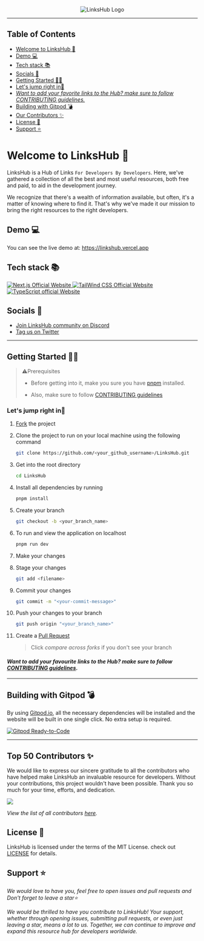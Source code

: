 <article align="center">
<img src="https://user-images.githubusercontent.com/78981177/232279811-a219b1b5-6383-4ace-9614-24c6b258fec0.png" alt="LinksHub Logo" />
</article><hr>

## Table of Contents

- [Welcome to LinksHub 👋](#welcome-to-linkshub-)
- [Demo 💻](#demo-)
- [Tech stack 📚](#tech-stack-)
- [Socials 📱](#socials-)
- [Getting Started 👩‍💻](#getting-started-)
- [Let's jump right in🌟](#lets-jump-right-in)
- [_Want to add your favorite links to the Hub? make sure to follow CONTRIBUTING guidelines._](#want-to-add-your-favorite-links-into-the-hub-make-sure-to-follow-contributing-guidelines)
- [Building with Gitpod 💣](#building-with-gitpod-)
- [Our Contributors ✨](#our-contributors-)
- [License 📝](#license-)
- [Support ⭐](#support-)

<a name="welcome-to-linkshub"></a>

# Welcome to LinksHub 👋

LinksHub is a Hub of Links `For Developers By Developers`. Here, we've gathered a collection of all the best and most useful resources, both free and paid, to aid in the development journey.

We recognize that there's a wealth of information available, but often, it's a matter of knowing where to find it. That's why we've made it our mission to bring the right resources to the right developers.

<a name="demo"></a>

## Demo 💻

You can see the live demo at: https://linkshub.vercel.app

<a name="tech-stack"></a>

## Tech stack 📚

<p>
  <a href="https://nextjs.org/">
    <img src="https://img.shields.io/badge/Next.js-7c3aed?style=for-the-badge&logo=next.js&logoColor=white" alt="Next.js Official Website"/>
  </a>
  <a href="https://tailwindcss.com/">
    <img src="https://img.shields.io/badge/tailwind_css-7c3aed?style=for-the-badge&logo=tailwindcss&logoColor=white" alt="TailWind CSS Official Website"/>
  </a>
  <a href="https://www.typescriptlang.org/">
    <img src="https://img.shields.io/badge/typescript-7c3aed?style=for-the-badge&logo=typescript&logoColor=white" alt="TypeScript official Website"/>
  </a>
</p>

<a name="socials"></a>

## Socials 📱

- [Join LinksHub community on Discord](https://discord.com/invite/NvK67YnJX5)
- [Tag us on Twitter](https://twitter.com/the_linkshub)

---

<a name="getting-started"></a>

## Getting Started 👩‍💻

> ⚠️Prerequisites
>
> - Before getting into it, make you sure you have [pnpm](https://nodejs.org/download) installed.
>
> - Also, make sure to follow [CONTRIBUTING guidelines](https://github.com/rupali-codes/LinksHub/blob/main/CONTRIBUTING.md)

### Let's jump right in🌟

1. [Fork](https://github.com/rupali-codes/LinksHub/fork) the project
2. Clone the project to run on your local machine using the following command

   ```sh
   git clone https://github.com/<your_github_username>/LinksHub.git
   ```

3. Get into the root directory

   ```sh
   cd LinksHub
   ```

4. Install all dependencies by running

   ```sh
   pnpm install
   ```

5. Create your branch

   ```sh
   git checkout -b <your_branch_name>
   ```

6. To run and view the application on localhost

   ```sh
   pnpm run dev
   ```

7. Make your changes

8. Stage your changes

   ```sh
   git add <filename>
   ```

9. Commit your changes

   ```sh
   git commit -m "<your-commit-message>"
   ```

10. Push your changes to your branch

    ```sh
    git push origin "<your_branch_name>"
    ```

11. Create a [Pull Request](https://github.com/rupali-codes/linkshub/compare)

    > Click _compare across forks_ if you don't see your branch

#### _Want to add your favourite links to the Hub? make sure to follow [CONTRIBUTING guidelines](https://github.com/rupali-codes/linkshub/blob/main/CONTRIBUTING.md)._

---

<a name="building-with-gitpod"></a>

## Building with Gitpod 💣

By using [Gitpod.io](https://www.gitpod.io), all the necessary dependencies will be installed
and the website will be built in one single click. No extra setup is required.

[![Gitpod Ready-to-Code](https://gitpod.io/button/open-in-gitpod.svg)](https://gitpod.io/#https://github.com/rupali-codes/LinksHub)

---

<a name="our-contributors"></a>

## Top 50 Contributors ✨

We would like to express our sincere gratitude to all the contributors who have helped make LinksHub an invaluable resource for developers. Without your contributions, this project wouldn't have been possible. Thank you so much for your time, efforts, and dedication.

<a href="https://github.com/rupali-codes/LinksHub/graphs/contributors">
  <img src="https://contrib.rocks/image?max=50&repo=rupali-codes/LinksHub" />
</a>

_View the list of all contributors [here](https://github.com/rupali-codes/LinksHub/graphs/contributors)._

<a name="license"></a>

## License 📝

LinksHub is licensed under the terms of the MIT License. check out [LICENSE](https://github.com/rupali-codes/LinksHub/blob/main/LICENSE) for details.

<a name="support"></a>

## Support ⭐

_We would love to have you, feel free to open issues and pull requests and Don't forget to leave a star⭐_

_We would be thrilled to have you contribute to LinksHub! Your support, whether through opening issues, submitting pull requests, or even just leaving a star, means a lot to us. Together, we can continue to improve and expand this resource hub for developers worldwide._
